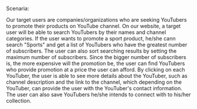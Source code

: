 Scenaria:

Our target users are companies/organizations who are seeking YouTubers to promote their products on YouTube channel. On our website, a target user will be able to search YouTubers by their names and channel categories. If the user wants to promote a sport product, he/she cann search "Sports" and get a list of YouTubers who have the greatest number of subscribers. The user can also sort searching results by setting the maximum number of subscribers. Since the bigger number of subscribers is, the more expensive will the promotion be, the user can find YouTubers who provide promotion at a price the user can afford. By clicking on each YouTuber, the user is able to see more details about the YouTuber, such as channel description and the link to the channel, which depending on the YouTuber, can provide the user with the YouTuber's contact information. The user can also save YouTubers he/she intends to connect with to his/her collection. 


